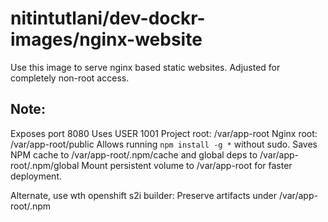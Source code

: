 # nitintutlani/dev-dockr-images/nginx-website
  Use this image to serve nginx based static websites. Adjusted for completely non-root access.

 ## Note:

  Exposes port 8080
  Uses USER 1001
  Project root: /var/app-root
  Nginx root: /var/app-root/public
  Allows running `npm install -g *` without sudo. Saves NPM cache to /var/app-root/.npm/cache and global deps to /var/app-root/.npm/global
  Mount persistent volume to /var/app-root for faster deployment.

Alternate, use wth openshift s2i builder:
  Preserve artifacts under /var/app-root/.npm
